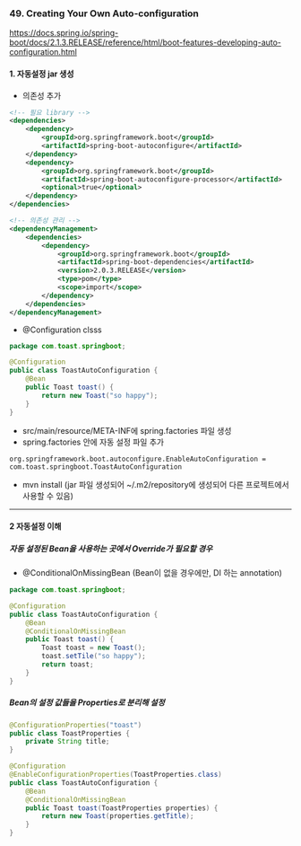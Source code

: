 ### 49. Creating Your Own Auto-configuration
https://docs.spring.io/spring-boot/docs/2.1.3.RELEASE/reference/html/boot-features-developing-auto-configuration.html


#### 1. 자동설정 jar 생성

* 의존성 추가
```xml
<!-- 필요 library -->
<dependencies>
    <dependency>
        <groupId>org.springframework.boot</groupId>
        <artifactId>spring-boot-autoconfigure</artifactId>
    </dependency>
    <dependency>
        <groupId>org.springframework.boot</groupId>
        <artifactId>spring-boot-autoconfigure-processor</artifactId>
        <optional>true</optional>
    </dependency>
</dependencies>

<!-- 의존성 관리 -->
<dependencyManagement>
    <dependencies>
        <dependency>
            <groupId>org.springframework.boot</groupId>
            <artifactId>spring-boot-dependencies</artifactId>
            <version>2.0.3.RELEASE</version>
            <type>pom</type>
            <scope>import</scope>
        </dependency>
    </dependencies>
</dependencyManagement>
```

* @Configuration clsss
```java
package com.toast.springboot;

@Configuration
public class ToastAutoConfiguration {
    @Bean
    public Toast toast() {
    	return new Toast("so happy");
    }	
}
```
* src/main/resource/META-INF에 spring.factories 파일 생성
* spring.factories 안에 자동 설정 파일 추가
```
org.springframework.boot.autoconfigure.EnableAutoConfiguration = com.toast.springboot.ToastAutoConfiguration
```
 
* mvn install (jar 파일 생성되어 ~/.m2/repository에 생성되어 다른 프로젝트에서 사용할 수 있음)

---

#### 2 자동설정 이해
##### 자동 설정된 Bean을 사용하는 곳에서 Override가 필요할 경우
* @ConditionalOnMissingBean (Bean이 없을 경우에만, DI 하는 annotation) 

```java
package com.toast.springboot;

@Configuration
public class ToastAutoConfiguration {
    @Bean
    @ConditionalOnMissingBean
    public Toast toast() {
    	Toast toast = new Toast();
    	toast.setTile("so happy");
    	return toast;
    }	
}
```

##### Bean의 설정 값들을 Properties로 분리해 설정

```java
@ConfigurationProperties("toast")
public class ToastProperties {
	private String title;	
}

@Configuration
@EnableConfigurationProperties(ToastProperties.class)
public class ToastAutoConfiguration {
    @Bean
    @ConditionalOnMissingBean
    public Toast toast(ToastProperties properties) {
    	return new Toast(properties.getTitle);
    }	
}
```